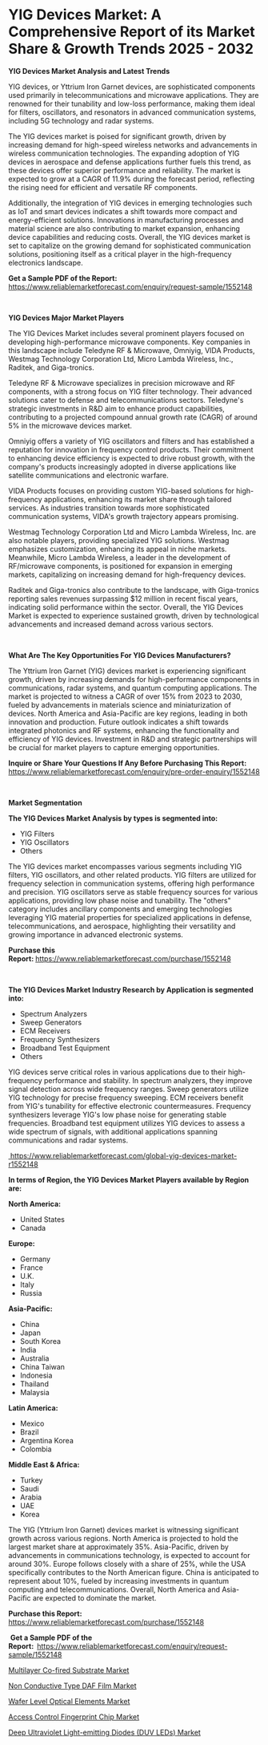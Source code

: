 <p><h1>YIG Devices Market: A Comprehensive Report of its Market Share & Growth Trends 2025 - 2032</h1></p><p><strong>YIG Devices Market Analysis and Latest Trends</strong></p>
<p><p>YIG devices, or Yttrium Iron Garnet devices, are sophisticated components used primarily in telecommunications and microwave applications. They are renowned for their tunability and low-loss performance, making them ideal for filters, oscillators, and resonators in advanced communication systems, including 5G technology and radar systems.</p><p>The YIG devices market is poised for significant growth, driven by increasing demand for high-speed wireless networks and advancements in wireless communication technologies. The expanding adoption of YIG devices in aerospace and defense applications further fuels this trend, as these devices offer superior performance and reliability. The market is expected to grow at a CAGR of 11.9% during the forecast period, reflecting the rising need for efficient and versatile RF components.</p><p>Additionally, the integration of YIG devices in emerging technologies such as IoT and smart devices indicates a shift towards more compact and energy-efficient solutions. Innovations in manufacturing processes and material science are also contributing to market expansion, enhancing device capabilities and reducing costs. Overall, the YIG devices market is set to capitalize on the growing demand for sophisticated communication solutions, positioning itself as a critical player in the high-frequency electronics landscape.</p></p>
<p><strong>Get a Sample PDF of the Report:&nbsp;</strong> <a href="https://www.reliablemarketforecast.com/enquiry/request-sample/1552148?utm_campaign=1097&utm_medium=2&utm_source=Github&utm_content=ia&utm_term=06042025&utm_id=yig-devices">https://www.reliablemarketforecast.com/enquiry/request-sample/1552148</a></p>
<p>&nbsp;</p>
<p><strong>YIG Devices Major Market Players</strong></p>
<p><p>The YIG Devices Market includes several prominent players focused on developing high-performance microwave components. Key companies in this landscape include Teledyne RF & Microwave, Omniyig, VIDA Products, Westmag Technology Corporation Ltd, Micro Lambda Wireless, Inc., Raditek, and Giga-tronics.</p><p>Teledyne RF & Microwave specializes in precision microwave and RF components, with a strong focus on YIG filter technology. Their advanced solutions cater to defense and telecommunications sectors. Teledyne's strategic investments in R&D aim to enhance product capabilities, contributing to a projected compound annual growth rate (CAGR) of around 5% in the microwave devices market.</p><p>Omniyig offers a variety of YIG oscillators and filters and has established a reputation for innovation in frequency control products. Their commitment to enhancing device efficiency is expected to drive robust growth, with the company's products increasingly adopted in diverse applications like satellite communications and electronic warfare.</p><p>VIDA Products focuses on providing custom YIG-based solutions for high-frequency applications, enhancing its market share through tailored services. As industries transition towards more sophisticated communication systems, VIDA's growth trajectory appears promising.</p><p>Westmag Technology Corporation Ltd and Micro Lambda Wireless, Inc. are also notable players, providing specialized YIG solutions. Westmag emphasizes customization, enhancing its appeal in niche markets. Meanwhile, Micro Lambda Wireless, a leader in the development of RF/microwave components, is positioned for expansion in emerging markets, capitalizing on increasing demand for high-frequency devices.</p><p>Raditek and Giga-tronics also contribute to the landscape, with Giga-tronics reporting sales revenues surpassing $12 million in recent fiscal years, indicating solid performance within the sector. Overall, the YIG Devices Market is expected to experience sustained growth, driven by technological advancements and increased demand across various sectors.</p></p>
<p>&nbsp;</p>
<p><strong>What Are The Key Opportunities For YIG Devices Manufacturers?</strong></p>
<p><p>The Yttrium Iron Garnet (YIG) devices market is experiencing significant growth, driven by increasing demands for high-performance components in communications, radar systems, and quantum computing applications. The market is projected to witness a CAGR of over 15% from 2023 to 2030, fueled by advancements in materials science and miniaturization of devices. North America and Asia-Pacific are key regions, leading in both innovation and production. Future outlook indicates a shift towards integrated photonics and RF systems, enhancing the functionality and efficiency of YIG devices. Investment in R&D and strategic partnerships will be crucial for market players to capture emerging opportunities.</p></p>
<p><strong>Inquire or Share Your Questions If Any Before Purchasing This Report:</strong> <a href="https://www.reliablemarketforecast.com/enquiry/pre-order-enquiry/1552148?utm_campaign=1097&utm_medium=2&utm_source=Github&utm_content=ia&utm_term=06042025&utm_id=yig-devices">https://www.reliablemarketforecast.com/enquiry/pre-order-enquiry/1552148</a></p>
<p>&nbsp;</p>
<p><strong>Market Segmentation</strong></p>
<p><strong>The YIG Devices Market Analysis by types is segmented into:</strong></p>
<p><ul><li>YIG Filters</li><li>YIG Oscillators</li><li>Others</li></ul></p>
<p><p>The YIG devices market encompasses various segments including YIG filters, YIG oscillators, and other related products. YIG filters are utilized for frequency selection in communication systems, offering high performance and precision. YIG oscillators serve as stable frequency sources for various applications, providing low phase noise and tunability. The "others" category includes ancillary components and emerging technologies leveraging YIG material properties for specialized applications in defense, telecommunications, and aerospace, highlighting their versatility and growing importance in advanced electronic systems.</p></p>
<p><strong>Purchase this Report:&nbsp;</strong><a href="https://www.reliablemarketforecast.com/purchase/1552148?utm_campaign=1097&utm_medium=2&utm_source=Github&utm_content=ia&utm_term=06042025&utm_id=yig-devices">https://www.reliablemarketforecast.com/purchase/1552148</a></p>
<p>&nbsp;</p>
<p><strong>The YIG Devices Market Industry Research by Application is segmented into:</strong></p>
<p><ul><li>Spectrum Analyzers</li><li>Sweep Generators</li><li>ECM Receivers</li><li>Frequency Synthesizers</li><li>Broadband Test Equipment</li><li>Others</li></ul></p>
<p><p>YIG devices serve critical roles in various applications due to their high-frequency performance and stability. In spectrum analyzers, they improve signal detection across wide frequency ranges. Sweep generators utilize YIG technology for precise frequency sweeping. ECM receivers benefit from YIG's tunability for effective electronic countermeasures. Frequency synthesizers leverage YIG's low phase noise for generating stable frequencies. Broadband test equipment utilizes YIG devices to assess a wide spectrum of signals, with additional applications spanning communications and radar systems.</p></p>
<p><a href="https://www.reliablemarketforecast.com/global-yig-devices-market-r1552148?utm_campaign=1097&utm_medium=2&utm_source=Github&utm_content=ia&utm_term=06042025&utm_id=yig-devices">&nbsp;https://www.reliablemarketforecast.com/global-yig-devices-market-r1552148</a></p>
<p><strong>In terms of Region, the YIG Devices Market Players available by Region are:</strong></p>
<p>
    <p> <strong> North America: </strong>
        <ul>
            <li>United States</li>
            <li>Canada</li>
        </ul>
        </p> 
    <p> <strong> Europe: </strong>
        <ul>
            <li>Germany</li>
            <li>France</li>
            <li>U.K.</li>
            <li>Italy</li>
            <li>Russia</li>
        </ul>
        </p> 
    <p> <strong> Asia-Pacific: </strong>
        <ul>
            <li>China</li>
            <li>Japan</li>
            <li>South Korea</li>
            <li>India</li>
            <li>Australia</li>
            <li>China Taiwan</li>
            <li>Indonesia</li>
            <li>Thailand</li>
            <li>Malaysia</li>
        </ul>
        </p> 
    <p> <strong> Latin America: </strong>
        <ul>
            <li>Mexico</li>
            <li>Brazil</li>
            <li>Argentina Korea</li>
            <li>Colombia</li>
        </ul>
        </p> 
    <p> <strong> Middle East & Africa: </strong>
        <ul>
            <li>Turkey</li>
            <li>Saudi</li>
            <li>Arabia</li>
            <li>UAE</li>
            <li>Korea</li>
        </ul>
    </p>
    </p>
<p><p>The YIG (Yttrium Iron Garnet) devices market is witnessing significant growth across various regions. North America is projected to hold the largest market share at approximately 35%. Asia-Pacific, driven by advancements in communications technology, is expected to account for around 30%. Europe follows closely with a share of 25%, while the USA specifically contributes to the North American figure. China is anticipated to represent about 10%, fueled by increasing investments in quantum computing and telecommunications. Overall, North America and Asia-Pacific are expected to dominate the market.</p></p>
<p><strong>Purchase this Report: </strong><a href="https://www.reliablemarketforecast.com/purchase/1552148?utm_campaign=1097&utm_medium=2&utm_source=Github&utm_content=ia&utm_term=06042025&utm_id=yig-devices">https://www.reliablemarketforecast.com/purchase/1552148</a></p>
<p>&nbsp;<strong>Get a Sample PDF of the Report:&nbsp;&nbsp;</strong><a href="https://www.reliablemarketforecast.com/enquiry/request-sample/1552148?utm_campaign=1097&utm_medium=2&utm_source=Github&utm_content=ia&utm_term=06042025&utm_id=yig-devices">https://www.reliablemarketforecast.com/enquiry/request-sample/1552148</a></p>
<p><strong></strong></p>
<p><p><a href="https://github.com/aaryaheron0c/Market-Research-Report-List-1/blob/main/multilayer-co-fired-substrate-market.md?utm_campaign=1097&utm_medium=2&utm_source=Github&utm_content=ia&utm_term=06042025&utm_id=yig-devices">Multilayer Co-fired Substrate Market</a></p><p><a href="https://github.com/giulyankela/Market-Research-Report-List-1/blob/main/non-conductive-type-daf-film-market.md?utm_campaign=1097&utm_medium=2&utm_source=Github&utm_content=ia&utm_term=06042025&utm_id=yig-devices">Non Conductive Type DAF Film Market</a></p><p><a href="https://github.com/koskasislo39/Market-Research-Report-List-1/blob/main/wafer-level-optical-elements-market.md?utm_campaign=1097&utm_medium=2&utm_source=Github&utm_content=ia&utm_term=06042025&utm_id=yig-devices">Wafer Level Optical Elements Market</a></p><p><a href="https://github.com/oliffzillamv/Market-Research-Report-List-1/blob/main/access-control-fingerprint-chip-market.md?utm_campaign=1097&utm_medium=2&utm_source=Github&utm_content=ia&utm_term=06042025&utm_id=yig-devices">Access Control Fingerprint Chip Market</a></p><p><a href="https://github.com/seyalshudae7/Market-Research-Report-List-1/blob/main/deep-ultraviolet-light-emitting-diodes-duv-leds-market.md?utm_campaign=1097&utm_medium=2&utm_source=Github&utm_content=ia&utm_term=06042025&utm_id=yig-devices">Deep Ultraviolet Light-emitting Diodes (DUV LEDs) Market</a></p></p>